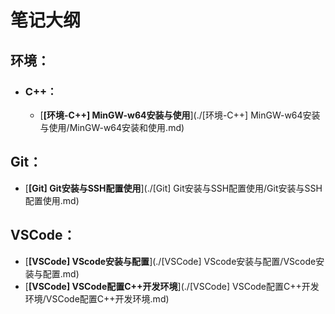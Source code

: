 # 笔记大纲

## 环境：

- ### C++：

  - [**[环境-C++] MinGW-w64安装与使用**](./[环境-C++] MinGW-w64安装与使用/MinGW-w64安装和使用.md)



## Git：

- [**[Git] Git安装与SSH配置使用**](./[Git] Git安装与SSH配置使用/Git安装与SSH配置使用.md)



## VSCode：

- [**[VSCode] VScode安装与配置**](./[VSCode] VScode安装与配置/VScode安装与配置.md)
- [**[VSCode] VSCode配置C++开发环境**](./[VSCode] VSCode配置C++开发环境/VSCode配置C++开发环境.md)

